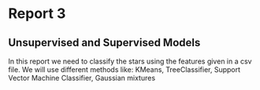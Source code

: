 # Report 3
## Unsupervised and Supervised Models

In this report we need to classify the stars using the features given in a csv file. 
We will use different methods like: KMeans, TreeClassifier, Support Vector Machine Classifier, Gaussian mixtures